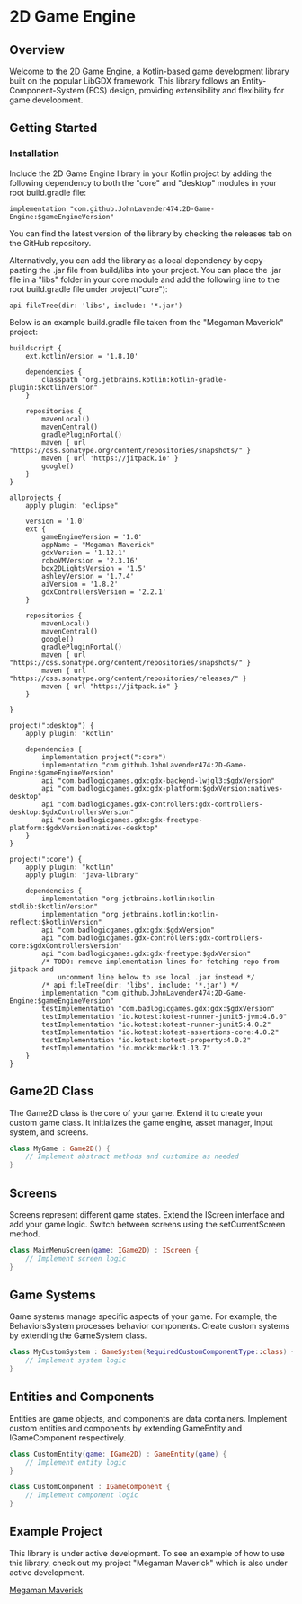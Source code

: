 # 2D Game Engine

## Overview

Welcome to the 2D Game Engine, a Kotlin-based game development library built on the popular LibGDX framework. This
library follows an Entity-Component-System (ECS) design, providing extensibility and flexibility for game development.

## Getting Started

### Installation

Include the 2D Game Engine library in your Kotlin project by adding the following dependency to both the "core" and
"desktop" modules in your root build.gradle file:

```
implementation "com.github.JohnLavender474:2D-Game-Engine:$gameEngineVersion"
```

You can find the latest version of the library by checking the releases tab on the GitHub repository.

Alternatively, you can add the library as a local dependency by copy-pasting the .jar file from build/libs into your
project. You can place the .jar file in a "libs" folder in your core module and add the following line to the root 
build.gradle file under project("core"):

```
api fileTree(dir: 'libs', include: '*.jar')
```

Below is an example build.gradle file taken from the "Megaman Maverick" project:

```
buildscript {
    ext.kotlinVersion = '1.8.10'

    dependencies {
        classpath "org.jetbrains.kotlin:kotlin-gradle-plugin:$kotlinVersion"
    }

    repositories {
        mavenLocal()
        mavenCentral()
        gradlePluginPortal()
        maven { url "https://oss.sonatype.org/content/repositories/snapshots/" }
        maven { url 'https://jitpack.io' }
        google()
    }
}

allprojects {
    apply plugin: "eclipse"

    version = '1.0'
    ext {
        gameEngineVersion = '1.0'
        appName = "Megaman Maverick"
        gdxVersion = '1.12.1'
        roboVMVersion = '2.3.16'
        box2DLightsVersion = '1.5'
        ashleyVersion = '1.7.4'
        aiVersion = '1.8.2'
        gdxControllersVersion = '2.2.1'
    }

    repositories {
        mavenLocal()
        mavenCentral()
        google()
        gradlePluginPortal()
        maven { url "https://oss.sonatype.org/content/repositories/snapshots/" }
        maven { url "https://oss.sonatype.org/content/repositories/releases/" }
        maven { url "https://jitpack.io" }
    }

}

project(":desktop") {
    apply plugin: "kotlin"

    dependencies {
        implementation project(":core")
        implementation "com.github.JohnLavender474:2D-Game-Engine:$gameEngineVersion"
        api "com.badlogicgames.gdx:gdx-backend-lwjgl3:$gdxVersion"
        api "com.badlogicgames.gdx:gdx-platform:$gdxVersion:natives-desktop"
        api "com.badlogicgames.gdx-controllers:gdx-controllers-desktop:$gdxControllersVersion"
        api "com.badlogicgames.gdx:gdx-freetype-platform:$gdxVersion:natives-desktop"
    }
}

project(":core") {
    apply plugin: "kotlin"
    apply plugin: "java-library"

    dependencies {
        implementation "org.jetbrains.kotlin:kotlin-stdlib:$kotlinVersion"
        implementation "org.jetbrains.kotlin:kotlin-reflect:$kotlinVersion"
        api "com.badlogicgames.gdx:gdx:$gdxVersion"
        api "com.badlogicgames.gdx-controllers:gdx-controllers-core:$gdxControllersVersion"
        api "com.badlogicgames.gdx:gdx-freetype:$gdxVersion"
        /* TODO: remove implementation lines for fetching repo from jitpack and 
            uncomment line below to use local .jar instead */
        /* api fileTree(dir: 'libs', include: '*.jar') */
        implementation "com.github.JohnLavender474:2D-Game-Engine:$gameEngineVersion"
        testImplementation "com.badlogicgames.gdx:gdx:$gdxVersion"
        testImplementation "io.kotest:kotest-runner-junit5-jvm:4.6.0"
        testImplementation "io.kotest:kotest-runner-junit5:4.0.2"
        testImplementation "io.kotest:kotest-assertions-core:4.0.2"
        testImplementation "io.kotest:kotest-property:4.0.2"
        testImplementation "io.mockk:mockk:1.13.7"
    }
}
```

## Game2D Class

The Game2D class is the core of your game. Extend it to create your custom game class. It initializes the game engine,
asset manager, input system, and screens.

```kotlin
class MyGame : Game2D() {
    // Implement abstract methods and customize as needed
}
```

## Screens

Screens represent different game states. Extend the IScreen interface and add your game logic. Switch between screens
using the setCurrentScreen method.

```kotlin
class MainMenuScreen(game: IGame2D) : IScreen {
    // Implement screen logic
}
```

## Game Systems

Game systems manage specific aspects of your game. For example, the BehaviorsSystem processes behavior components.
Create custom systems by extending the GameSystem class.

```kotlin
class MyCustomSystem : GameSystem(RequiredCustomComponentType::class) {
    // Implement system logic
}
```

## Entities and Components

Entities are game objects, and components are data containers. Implement custom entities and components by extending
GameEntity and IGameComponent respectively.

```kotlin
class CustomEntity(game: IGame2D) : GameEntity(game) {
    // Implement entity logic
}

class CustomComponent : IGameComponent {
    // Implement component logic
}
```

## Example Project

This library is under active development. To see an example of how to use this library, check out my project
"Megaman Maverick" which is also under active development.

<a href="https://github.com/JohnLavender474/Megaman-Maverick">Megaman Maverick</a>